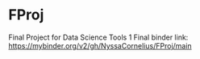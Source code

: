 # FProj
Final Project for Data Science Tools 1
Final binder link: https://mybinder.org/v2/gh/NyssaCornelius/FProj/main
